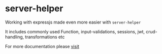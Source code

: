 # server-helper
<!--# express-toppings-->

Working with expressjs made even more easier with `server-helper`

It includes commonly used Function, input-validations, sessions, jwt, crud-handling, transformations etc

For more documentation please [visit](https://akashbabu.github.io/server-helper/)